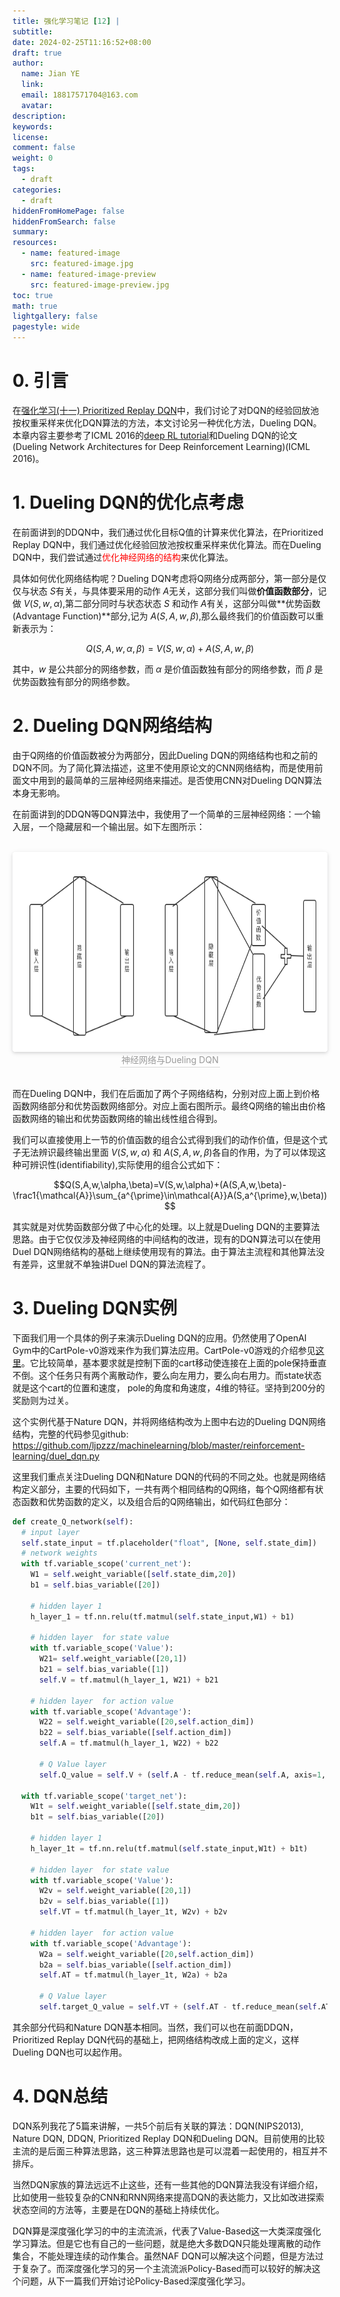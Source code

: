 ```yaml
---
title: 强化学习笔记 [12] |
subtitle:
date: 2024-02-25T11:16:52+08:00
draft: true
author:
  name: Jian YE
  link:
  email: 18817571704@163.com
  avatar:
description:
keywords:
license:
comment: false
weight: 0
tags:
  - draft
categories:
  - draft
hiddenFromHomePage: false
hiddenFromSearch: false
summary:
resources:
  - name: featured-image
    src: featured-image.jpg
  - name: featured-image-preview
    src: featured-image-preview.jpg
toc: true
math: true
lightgallery: false
pagestyle: wide
---
```




# 0. 引言

在[强化学习(十一) Prioritized Replay DQN](https://www.cnblogs.com/pinard/p/9797695.html)中，我们讨论了对DQN的经验回放池按权重采样来优化DQN算法的方法，本文讨论另一种优化方法，Dueling DQN。本章内容主要参考了ICML 2016的[deep RL tutorial](https://icml.cc/2016/tutorials/deep_rl_tutorial.pdf)和Dueling DQN的论文(Dueling Network Architectures for Deep Reinforcement Learning)(ICML 2016)。

# 1. Dueling DQN的优化点考虑

在前面讲到的DDQN中，我们通过优化目标Q值的计算来优化算法，在Prioritized Replay DQN中，我们通过优化经验回放池按权重采样来优化算法。而在Dueling DQN中，我们尝试通过<font color=red>优化神经网络的结构</font>来优化算法。

具体如何优化网络结构呢？Dueling DQN考虑将Q网络分成两部分，第一部分是仅仅与状态 $S$有关，与具体要采用的动作 $A$无关，这部分我们叫做**价值函数部分**，记做 $V(S,w,α)$,第二部分同时与状态状态 $S$ 和动作 $A$有关，这部分叫做**优势函数(Advantage Function)**部分,记为 $A(S,A,w,β)$,那么最终我们的价值函数可以重新表示为：

$$Q(S,A,w,\alpha,\beta)=V(S,w,\alpha)+A(S,A,w,\beta)$$

其中，$w$ 是公共部分的网络参数，而 $α$ 是价值函数独有部分的网络参数，而 $β$ 是优势函数独有部分的网络参数。

# 2. Dueling DQN网络结构

由于Q网络的价值函数被分为两部分，因此Dueling DQN的网络结构也和之前的DQN不同。为了简化算法描述，这里不使用原论文的CNN网络结构，而是使用前面文中用到的最简单的三层神经网络来描述。是否使用CNN对Dueling DQN算法本身无影响。

在前面讲到的DDQN等DQN算法中，我使用了一个简单的三层神经网络：一个输入层，一个隐藏层和一个输出层。如下左图所示：

<br>
<center>
  <img src="images/2_01.png" width="640" height="320" align=center style="border-radius: 0.3125em; box-shadow: 0 2px 4px 0 rgba(34,36,38,.12),0 2px 10px 0 rgba(34,36,38,.08);">
  <br>
  <div style="color:orange; border-bottom: 1px solid #d9d9d9; display: inline-block; color: #999; padding: 2px;">神经网络与Dueling DQN</div>
</center>
<br>

而在Dueling DQN中，我们在后面加了两个子网络结构，分别对应上面上到价格函数网络部分和优势函数网络部分。对应上面右图所示。最终Q网络的输出由价格函数网络的输出和优势函数网络的输出线性组合得到。

我们可以直接使用上一节的价值函数的组合公式得到我们的动作价值，但是这个式子无法辨识最终输出里面 $V(S,w,α)$ 和 $A(S,A,w,β)$各自的作用，为了可以体现这种可辨识性(identifiability),实际使用的组合公式如下：

$$Q(S,A,w,\alpha,\beta)=V(S,w,\alpha)+(A(S,A,w,\beta)-\frac1{\mathcal{A}}\sum_{a^{\prime}\in\mathcal{A}}A(S,a^{\prime},w,\beta))$$


其实就是对优势函数部分做了中心化的处理。以上就是Dueling DQN的主要算法思路。由于它仅仅涉及神经网络的中间结构的改进，现有的DQN算法可以在使用Duel DQN网络结构的基础上继续使用现有的算法。由于算法主流程和其他算法没有差异，这里就不单独讲Duel DQN的算法流程了。

# 3. Dueling DQN实例

下面我们用一个具体的例子来演示Dueling DQN的应用。仍然使用了OpenAI Gym中的CartPole-v0游戏来作为我们算法应用。CartPole-v0游戏的介绍参见[这里](https://github.com/openai/gym/wiki/CartPole-v0)。它比较简单，基本要求就是控制下面的cart移动使连接在上面的pole保持垂直不倒。这个任务只有两个离散动作，要么向左用力，要么向右用力。而state状态就是这个cart的位置和速度， pole的角度和角速度，4维的特征。坚持到200分的奖励则为过关。

这个实例代基于Nature DQN，并将网络结构改为上图中右边的Dueling DQN网络结构，完整的代码参见github: https://github.com/ljpzzz/machinelearning/blob/master/reinforcement-learning/duel_dqn.py

这里我们重点关注Dueling DQN和Nature DQN的代码的不同之处。也就是网络结构定义部分，主要的代码如下，一共有两个相同结构的Q网络，每个Q网络都有状态函数和优势函数的定义，以及组合后的Q网络输出，如代码红色部分：

```python
def create_Q_network(self):
  # input layer
  self.state_input = tf.placeholder("float", [None, self.state_dim])
  # network weights
  with tf.variable_scope('current_net'):
    W1 = self.weight_variable([self.state_dim,20])
    b1 = self.bias_variable([20])

    # hidden layer 1
    h_layer_1 = tf.nn.relu(tf.matmul(self.state_input,W1) + b1)

    # hidden layer  for state value
    with tf.variable_scope('Value'):
      W21= self.weight_variable([20,1])
      b21 = self.bias_variable([1])
      self.V = tf.matmul(h_layer_1, W21) + b21

    # hidden layer  for action value
    with tf.variable_scope('Advantage'):
      W22 = self.weight_variable([20,self.action_dim])
      b22 = self.bias_variable([self.action_dim])
      self.A = tf.matmul(h_layer_1, W22) + b22

      # Q Value layer
      self.Q_value = self.V + (self.A - tf.reduce_mean(self.A, axis=1, keep_dims=True))

  with tf.variable_scope('target_net'):
    W1t = self.weight_variable([self.state_dim,20])
    b1t = self.bias_variable([20])

    # hidden layer 1
    h_layer_1t = tf.nn.relu(tf.matmul(self.state_input,W1t) + b1t)

    # hidden layer  for state value
    with tf.variable_scope('Value'):
      W2v = self.weight_variable([20,1])
      b2v = self.bias_variable([1])
      self.VT = tf.matmul(h_layer_1t, W2v) + b2v

    # hidden layer  for action value
    with tf.variable_scope('Advantage'):
      W2a = self.weight_variable([20,self.action_dim])
      b2a = self.bias_variable([self.action_dim])
      self.AT = tf.matmul(h_layer_1t, W2a) + b2a

      # Q Value layer
      self.target_Q_value = self.VT + (self.AT - tf.reduce_mean(self.AT, axis=1, keep_dims=True))
```

其余部分代码和Nature DQN基本相同。当然，我们可以也在前面DDQN，Prioritized Replay DQN代码的基础上，把网络结构改成上面的定义，这样Dueling DQN也可以起作用。

# 4. DQN总结

DQN系列我花了5篇来讲解，一共5个前后有关联的算法：DQN(NIPS2013), Nature DQN, DDQN, Prioritized Replay DQN和Dueling DQN。目前使用的比较主流的是后面三种算法思路，这三种算法思路也是可以混着一起使用的，相互并不排斥。

当然DQN家族的算法远远不止这些，还有一些其他的DQN算法我没有详细介绍，比如使用一些较复杂的CNN和RNN网络来提高DQN的表达能力，又比如改进探索状态空间的方法等，主要是在DQN的基础上持续优化。

DQN算是深度强化学习的中的主流流派，代表了Value-Based这一大类深度强化学习算法。但是它也有自己的一些问题，就是绝大多数DQN只能处理离散的动作集合，不能处理连续的动作集合。虽然NAF DQN可以解决这个问题，但是方法过于复杂了。而深度强化学习的另一个主流流派Policy-Based而可以较好的解决这个问题，从下一篇我们开始讨论Policy-Based深度强化学习。

